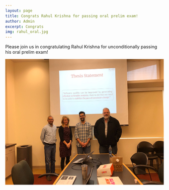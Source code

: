 ```yaml
---
layout: page
title: Congrats Rahul Krishna for passing oral prelim exam!
author: Admin
excerpt: Congrats
img: rahul_oral.jpg
---
```

Please join us in congratulating Rahul Krishna for unconditionally passing his oral prelim exam!

<img src="/img/rahul_oral.jpg" alt="rahul oral exam" height="400">
